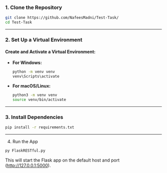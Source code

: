 ### **1. Clone the Repository**

```bash
git clone https://github.com/NafeesMadni/Test-Task/
cd Test-Task
```
---

### **2. Set Up a Virtual Environment**

#### Create and Activate a Virtual Environment:
- **For Windows:**
  ```bash
  python -m venv venv
  venv\Scripts\activate
  ```

- **For macOS/Linux:**
  ```bash
  python3 -m venv venv
  source venv/bin/activate
  ```

---

### **3. Install Dependencies**
```bash
pip install -r requirements.txt
```
---
4. Run the App

```bash
py FlaskRESTful.py
```
This will start the Flask app on the default host and port (http://127.0.0.1:5000).

